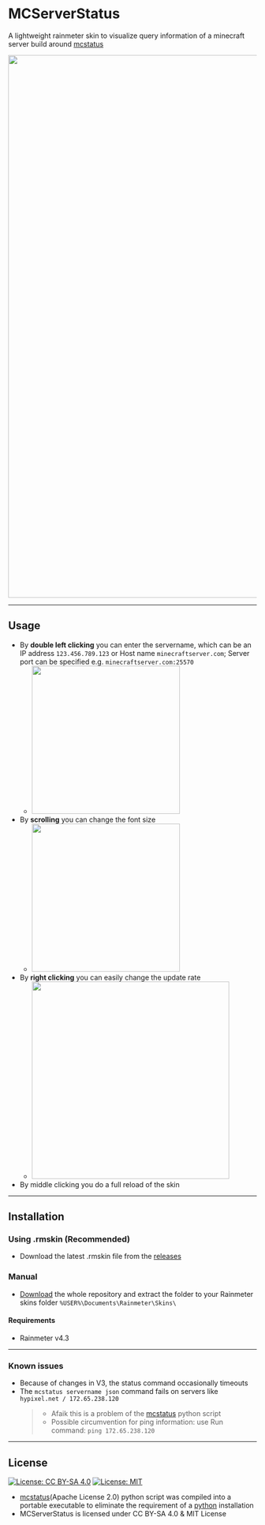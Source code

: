 # MCServerStatus

A lightweight rainmeter skin to visualize query information of a minecraft server build around [mcstatus](https://github.com/Dinnerbone/mcstatus)

<img src="https://i.imgur.com/1kulne1.png" width="1100" />

---

## Usage

- By **double left clicking** you can enter the servername, which can be an IP address `123.456.789.123` or Host name `minecraftserver.com`; Server port can be specified e.g. `minecraftserver.com:25570`
  - <img src="https://i.imgur.com/3ACvwoS.png" width="300" />
- By **scrolling** you can change the font size
  - <img src="https://i.imgur.com/GEuC1A0.gif" width="300" />
- By **right clicking** you can easily change the update rate
  - <img src="https://i.imgur.com/xeKdR4p.png" width="400" />
- By middle clicking you do a full reload of the skin

---

## Installation

### Using .rmskin (Recommended)

- Download the latest .rmskin file from the [releases](https://github.com/AhmetAkyuez/MCServerStatus/releases)

### Manual

- [Download](https://github.com/AhmetAkyuez/MCServerStatus/archive/main.zip) the whole repository and extract the folder to your Rainmeter skins folder `%USER%\Documents\Rainmeter\Skins\`

#### Requirements

- Rainmeter v4.3

---

### Known issues

- Because of changes in V3, the status command occasionally timeouts
- The `mcstatus servername json` command fails on servers like `hypixel.net / 172.65.238.120`
  > - Afaik this is a problem of the [mcstatus](https://github.com/Dinnerbone/mcstatus) python script
  > - Possible circumvention for ping information: use Run command: `ping 172.65.238.120`

---

## License

[![License: CC BY-SA 4.0](https://licensebuttons.net/l/by-sa/4.0/80x15.png)](https://creativecommons.org/licenses/by-sa/4.0/)
[![License: MIT](https://img.shields.io/badge/License-MIT-yellow.svg)](https://opensource.org/licenses/MIT)


- [mcstatus](https://github.com/Dinnerbone/mcstatus)(Apache License 2.0) python script was compiled into a portable executable to eliminate the requirement of a [python](https://www.python.org/downloads/) installation
- MCServerStatus is licensed under CC BY-SA 4.0 & MIT License
